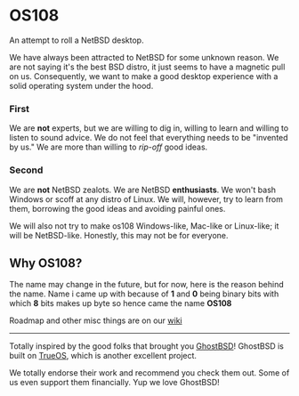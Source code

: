 # OS108
An attempt to roll a NetBSD desktop.

We have always been attracted to NetBSD for some unknown reason. We are not saying it's the best BSD distro, it just seems to have a magnetic pull on us. Consequently, we want to make a good desktop experience with a solid operating system under the hood.

### First
We are **not** experts, but we are willing to dig in, willing to learn and willing to listen to sound advice. We do not feel that everything needs to be "invented by us." We are more than willing to _rip-off_ good ideas.

### Second
We are **not** NetBSD zealots. We are NetBSD **enthusiasts**. We won't bash Windows or scoff at any distro of Linux. We will, however, try to learn from them, borrowing the good ideas and avoiding painful ones.

We will also not try to make os108 Windows-like, Mac-like or Linux-like; it will be NetBSD-like. Honestly, this may not be for everyone.



## Why OS108?
The name may change in the future, but for now, here is the reason behind the name.
Name i came up with because of **1** and **0** being binary bits with which **8** bits makes up byte so hence came the name **OS108**

Roadmap and other misc things are on our [wiki](https://github.com/rgeorgia/OS108/wiki)

---

Totally inspired by the good folks that brought you [GhostBSD](https://github.com/ghostbsd)! GhostBSD is built on [TrueOS](https://www.trueos.org/), which is another excellent project.

We totally endorse their work and recommend you check them out. Some of us even support them financially. Yup we love GhostBSD!
